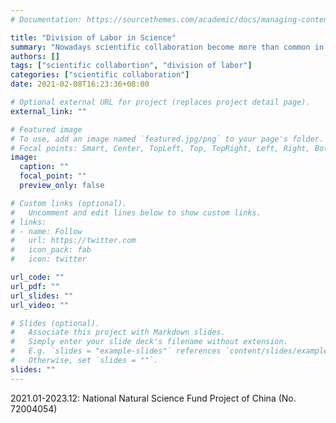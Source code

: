```yaml
---
# Documentation: https://sourcethemes.com/academic/docs/managing-content/

title: "Division of Labor in Science"
summary: "Nowadays scientific collaboration become more than common in academia. Big sciences and complex scientific questions drives scholars to work together to achieve better scientific performance. However, scientific scollaboration is never easy. The mechanism behind those scientific teams and labs are uknown yet that moves sciences forward continueously. This projects utilizes scientific data and qualitative experiments (hopefully) to unveil this magic so as to help scientists and professionals establish better teams and make greater contributions. On top of that, with clear understanding of division of labor in those scientific labor senarioes, we hope to establish a better environment for evaluating scholars' team performances and boosting their passion for collaboration."
authors: []
tags: ["scientific collabortion", "division of labor"]
categories: ["scientific collaboration"]
date: 2021-02-08T16:23:36+08:00

# Optional external URL for project (replaces project detail page).
external_link: ""

# Featured image
# To use, add an image named `featured.jpg/png` to your page's folder.
# Focal points: Smart, Center, TopLeft, Top, TopRight, Left, Right, BottomLeft, Bottom, BottomRight.
image:
  caption: ""
  focal_point: ""
  preview_only: false

# Custom links (optional).
#   Uncomment and edit lines below to show custom links.
# links:
# - name: Follow
#   url: https://twitter.com
#   icon_pack: fab
#   icon: twitter

url_code: ""
url_pdf: ""
url_slides: ""
url_video: ""

# Slides (optional).
#   Associate this project with Markdown slides.
#   Simply enter your slide deck's filename without extension.
#   E.g. `slides = "example-slides"` references `content/slides/example-slides.md`.
#   Otherwise, set `slides = ""`.
slides: ""
---
```

2021.01-2023.12: National Natural Science Fund Project of China (No. 72004054)